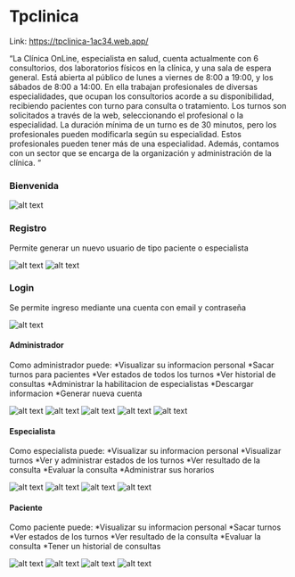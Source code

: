 # Tpclinica

Link: https://tpclinica-1ac34.web.app/

“La Clínica OnLine, especialista en salud, cuenta actualmente con 6 consultorios, dos laboratorios físicos en
la clínica, y una sala de espera general. Está abierta al público de lunes a viernes de 8:00 a 19:00, y los
sábados de 8:00 a 14:00. En ella trabajan profesionales de diversas especialidades, que ocupan los
consultorios acorde a su disponibilidad, recibiendo pacientes con turno para consulta o tratamiento. Los
turnos son solicitados a través de la web, seleccionando el profesional o la especialidad. La duración mínima
de un turno es de 30 minutos, pero los profesionales pueden modificarla según su especialidad. Estos
profesionales pueden tener más de una especialidad. Además, contamos con un sector que se encarga de la
organización y administración de la clínica. “

### Bienvenida

![alt text](image.png)

### Registro
Permite generar un nuevo usuario de tipo paciente o especialista

![alt text](image-21.png)
![alt text](image-2.png)

### Login
Se permite ingreso mediante una cuenta con email y contraseña

![alt text](image-3.png)

#### Administrador
Como administrador puede:
*Visualizar su informacion personal
*Sacar turnos para pacientes
*Ver estados de todos los turnos
*Ver historial de consultas 
*Administrar la habilitacion de especialistas
*Descargar informacion 
*Generar nueva cuenta 

![alt text](image-11.png)
![alt text](image-12.png)
![alt text](image-13.png)
![alt text](image-14.png)
![alt text](image-15.png)

#### Especialista
Como especialista puede:
*Visualizar su informacion personal
*Visualizar turnos
*Ver y administrar estados de los turnos
*Ver resultado de la consulta
*Evaluar la consulta
*Administrar sus horarios

![alt text](image-17.png)
![alt text](image-18.png)
![alt text](image-19.png)
![alt text](image-20.png)

#### Paciente
Como paciente puede:
*Visualizar su informacion personal
*Sacar turnos
*Ver estados de los turnos
*Ver resultado de la consulta
*Evaluar la consulta
*Tener un historial de consultas 

![alt text](image-7.png)
![alt text](image-8.png)
![alt text](image-9.png)
![alt text](image-10.png)



